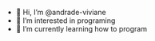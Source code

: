 - 👋 Hi, I’m @andrade-viviane
- 👀 I’m interested in programing
- 🌱 I’m currently learning how to program


<!---
andrade-viviane/andrade-viviane is a ✨ special ✨ repository because its `README.md` (this file) appears on your GitHub profile.
You can click the Preview link to take a look at your changes.
--->
